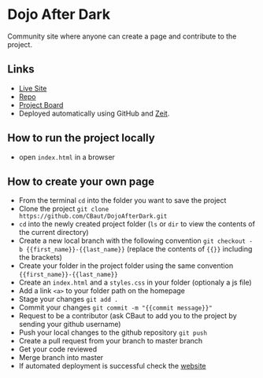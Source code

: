 # Dojo After Dark

Community site where anyone can create a page and contribute to the project.

## Links

- [Live Site](https://dojoafterdark.com/)
- [Repo](https://github.com/CBaut/DojoAfterDark)
- [Project Board](https://github.com/CBaut/DojoAfterDark/projects/1)
- Deployed automatically using GitHub and [Zeit](zeit.co).

## How to run the project locally

- open `index.html` in a browser

## How to create your own page

- From the terminal `cd` into the folder you want to save the project
- Clone the project `git clone https://github.com/CBaut/DojoAfterDark.git`
- `cd` into the newly created project folder (`ls` or `dir` to view the contents of the current directory)
- Create a new local branch with the following convention `git checkout -b {{first_name}}-{{last_name}}` (replace the contents of `{{}}` including the brackets)
- Create your folder in the project folder using the same convention `{{first_name}}-{{last_name}}`
- Create an `index.html` and a `styles.css` in your folder (optionaly a js file)
- Add a link `<a>` to your folder path on the homepage
- Stage your changes `git add .`
- Commit your changes `git commit -m "{{commit message}}"`
- Request to be a contributor (ask CBaut to add you to the project by sending your github username)
- Push your local changes to the github repository `git push`
- Create a pull request from your branch to master branch
- Get your code reviewed
- Merge branch into master
- If automated deployment is successful check the [website](https://dojoafterdark.com/)
